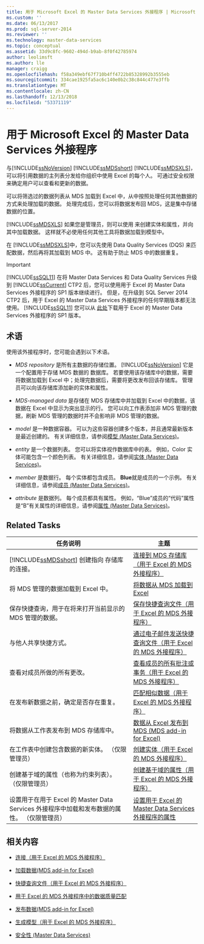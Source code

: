 ```yaml
---
title: 用于 Microsoft Excel 的 Master Data Services 外接程序 | Microsoft Docs
ms.custom: ''
ms.date: 06/13/2017
ms.prod: sql-server-2014
ms.reviewer: ''
ms.technology: master-data-services
ms.topic: conceptual
ms.assetid: 33d9c8fc-9602-494d-b9ab-8f0f42785974
author: leolimsft
ms.author: lle
manager: craigg
ms.openlocfilehash: f58a349ebf67f710b4ff4722b85328992b3555eb
ms.sourcegitcommit: 334cae1925fa5ac6c140e0b2c38c844c477e3ffb
ms.translationtype: MT
ms.contentlocale: zh-CN
ms.lasthandoff: 12/13/2018
ms.locfileid: "53371119"
---
```

# <a name="master-data-services-add-in-for-microsoft-excel"></a>用于 Microsoft Excel 的 Master Data Services 外接程序
  与[!INCLUDE[ssNoVersion](../../includes/ssnoversion-md.md)] [!INCLUDE[ssMDSshort](../../includes/ssmdsshort-md.md)] [!INCLUDE[ssMDSXLS](../../includes/ssmdsxls-md.md)]，可以将引用数据的主列表分发给你组织中使用 Excel 的每个人。 可通过安全权限来确定用户可以查看和更新的数据。  
  
 可以将筛选过的数据列表从 MDS 加载到 Excel 中，从中按照处理任何其他数据的方式来处理加载的数据。 处理完成后，您可以将数据发布回 MDS，这是集中存储数据的位置。  
  
 [!INCLUDE[ssMDSXLS](../../includes/ssmdsxls-md.md)] 如果您是管理员，则可以使用 来创建实体和属性，并向其中加载数据。 这样就不必使用任何其他工具将数据加载到模型中。  
  
 在 [!INCLUDE[ssMDSXLS](../../includes/ssmdsxls-md.md)]中，您可以先使用 Data Quality Services (DQS) 来匹配数据，然后再将其加载到 MDS 中。 这有助于防止 MDS 中的数据重复。  
  
> [!IMPORTANT]  
>  [!INCLUDE[ssSQL11](../../includes/sssql11-md.md)] 在将 Master Data Services 和 Data Quality Services 升级到 [!INCLUDE[ssCurrent](../../includes/sscurrent-md.md)] CTP2 后，您可以使用用于 Excel 的 Master Data Services 外接程序的  SP1 版本继续进行。 但是，在升级到 SQL Server 2014 CTP2 后，用于 Excel 的 Master Data Services 外接程序的任何早期版本都无法使用。 [!INCLUDE[ssSQL11](../../includes/sssql11-md.md)] 您可以从 [此处](https://go.microsoft.com/fwlink/?LinkId=328664)下载用于 Excel 的 Master Data Services 外接程序的  SP1 版本。  
  
## <a name="terms"></a>术语  
 使用该外接程序时，您可能会遇到以下术语。  
  
-   *MDS repository* 是所有主数据的存储位置。 [!INCLUDE[ssNoVersion](../../includes/ssnoversion-md.md)] 它是一个配置用于存储 MDS 数据的  数据库。 若要使用该存储库中的数据，需要将数据加载到 Excel 中；处理完数据后，需要将更改发布回该存储库。 管理员可以向该存储库添加新的实体和属性。  
  
-   *MDS-managed data* 是存储在 MDS 存储库中并加载到 Excel 中的数据，该数据在 Excel 中显示为突出显示的行。 您可以向工作表添加非 MDS 管理的数据，刷新 MDS 管理的数据时并不会影响非 MDS 管理的数据。  
  
-   *model* 是一种数据容器。 可以为这些容器创建多个版本，并且通常最新版本是最近创建的。 有关详细信息，请参阅[模型 (Master Data Services)](../models-master-data-services.md)。  
  
-   *entity* 是一个数据列表。 您可以将实体视作数据库中的表。  例如，Color 实体可能包含一个颜色列表。 有关详细信息，请参阅[实体 (Master Data Services)](../entities-master-data-services.md)。  
  
-   *member* 是数据行。 每个实体都包含成员。 **Blue**就是成员的一个示例。 有关详细信息，请参阅[成员 (Master Data Services)](../members-master-data-services.md)。  
  
-   *attribute* 是数据列。 每个成员都具有属性。 例如，“Blue”成员的“代码”属性是“B”有关属性的详细信息，请参阅[属性 (Master Data Services)](../attributes-master-data-services.md)。  
  
## <a name="related-tasks"></a>Related Tasks  
  
|任务说明|主题|  
|----------------------|-----------|  
|[!INCLUDE[ssMDSshort](../../includes/ssmdsshort-md.md)] 创建指向  存储库的连接。|[连接到 MDS 存储库（用于 Excel 的 MDS 外接程序）](connect-to-an-mds-repository-mds-add-in-for-excel.md)|  
|将 MDS 管理的数据加载到 Excel 中。|[将数据从 MDS 加载到 Excel](export-data-to-excel-from-master-data-services.md)|  
|保存快捷查询，用于在将来打开当前显示的 MDS 管理的数据。|[保存快捷查询文件（用于 Excel 的 MDS 外接程序）](save-a-shortcut-query-file-mds-add-in-for-excel.md)|  
|与他人共享快捷方式。|[通过电子邮件发送快捷查询文件（用于 Excel 的 MDS 外接程序）](email-a-shortcut-query-file-mds-add-in-for-excel.md)|  
|查看对成员所做的所有更改。|[查看成员的所有批注或事务（用于 Excel 的 MDS 外接程序）](view-all-annotations-or-transactions-for-a-member-mds-add-in-for-excel.md)|  
|在发布新数据之前，确定是否存在重复。|[匹配相似数据（用于 Excel 的 MDS 外接程序）](match-similar-data-mds-add-in-for-excel.md)|  
|将数据从工作表发布到 MDS 存储库中。|[数据从 Excel 发布到 MDS &#40;MDS add-in for Excel&#41;](import-data-from-excel-to-master-data-services-mds-add-in-for-excel.md)|  
|在工作表中创建包含数据的新实体。 （仅限管理员）|[创建实体（用于 Excel 的 MDS 外接程序）](create-an-entity-mds-add-in-for-excel.md)|  
|创建基于域的属性（也称为约束列表）。 （仅限管理员）|[创建基于域的属性（用于 Excel 的 MDS 外接程序）](create-a-domain-based-attribute-mds-add-in-for-excel.md)|  
|设置用于在用于 Excel 的 Master Data Services 外接程序中加载和发布数据的属性。 （仅限管理员）|[设置用于 Excel 的 Master Data Services 外接程序的属性](setting-properties-for-master-data-services-add-in-for-excel.md)|  
  
## <a name="related-content"></a>相关内容  
  
-   [连接（用于 Excel 的 MDS 外接程序）](connections-mds-add-in-for-excel.md)  
  
-   [加载数据&#40;MDS add-in for Excel&#41;](overview-exporting-data-to-excel-mds-add-in-for-excel.md)  
  
-   [快捷查询文件（用于 Excel 的 MDS 外接程序）](shortcut-query-files-mds-add-in-for-excel.md)  
  
-   [用于 Excel 的 MDS 外接程序中的数据质量匹配](data-quality-matching-in-the-mds-add-in-for-excel.md)  
  
-   [发布数据&#40;MDS add-in for Excel&#41;](overview-importing-data-from-excel-mds-add-in-for-excel.md)  
  
-   [生成模型（用于 Excel 的 MDS 外接程序）](building-a-model-mds-add-in-for-excel.md)  
  
-   [安全性 (Master Data Services)](../security-master-data-services.md)  
  
  
